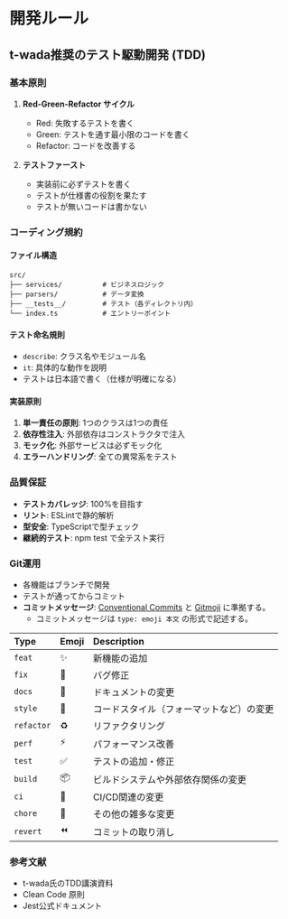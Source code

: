 # 開発ルール

## t-wada推奨のテスト駆動開発 (TDD)

### 基本原則
1. **Red-Green-Refactor サイクル**
   - Red: 失敗するテストを書く
   - Green: テストを通す最小限のコードを書く
   - Refactor: コードを改善する

2. **テストファースト**
   - 実装前に必ずテストを書く
   - テストが仕様書の役割を果たす
   - テストが無いコードは書かない

### コーディング規約

#### ファイル構造
```
src/
├── services/          # ビジネスロジック
├── parsers/           # データ変換
├── __tests__/         # テスト（各ディレクトリ内）
└── index.ts           # エントリーポイント
```

#### テスト命名規則
- `describe`: クラス名やモジュール名
- `it`: 具体的な動作を説明
- テストは日本語で書く（仕様が明確になる）

#### 実装原則
1. **単一責任の原則**: 1つのクラスは1つの責任
2. **依存性注入**: 外部依存はコンストラクタで注入
3. **モック化**: 外部サービスは必ずモック化
4. **エラーハンドリング**: 全ての異常系をテスト

### 品質保証
- **テストカバレッジ**: 100%を目指す
- **リント**: ESLintで静的解析
- **型安全**: TypeScriptで型チェック
- **継続的テスト**: npm test で全テスト実行

### Git運用
- 各機能はブランチで開発
- テストが通ってからコミット
- **コミットメッセージ**: [Conventional Commits](https://www.conventionalcommits.org/) と [Gitmoji](https://gitmoji.dev/) に準拠する。
  - コミットメッセージは `type: emoji 本文` の形式で記述する。

| Type | Emoji | Description |
| :--- | :--- | :--- |
| `feat` | ✨ | 新機能の追加 |
| `fix` | 🐛 | バグ修正 |
| `docs` | 📝 | ドキュメントの変更 |
| `style` | 💄 | コードスタイル（フォーマットなど）の変更 |
| `refactor` | ♻️ | リファクタリング |
| `perf` | ⚡️ | パフォーマンス改善 |
| `test` | ✅ | テストの追加・修正 |
| `build` | 📦 | ビルドシステムや外部依存関係の変更 |
| `ci` | 👷 | CI/CD関連の変更 |
| `chore` | 🔧 | その他の雑多な変更 |
| `revert` | ⏪ | コミットの取り消し |

### 参考文献
- t-wada氏のTDD講演資料
- Clean Code 原則
- Jest公式ドキュメント